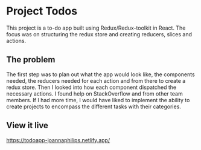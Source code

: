 # Project Todos

This project is a to-do app built using Redux/Redux-toolkit in React. The focus was on structuring the redux store and creating reducers, slices and actions.

## The problem

The first step was to plan out what the app would look like, the components needed, the reducers needed for each action and from there to create a redux store. Then I looked into how each component dispatched the necessary actions.
I found help on StackOverflow and from other team members. 
If I had more time, I would have liked to implement the ability to create projects to encompass the different tasks with their categories.

## View it live

https://todoapp-joannaphilips.netlify.app/
